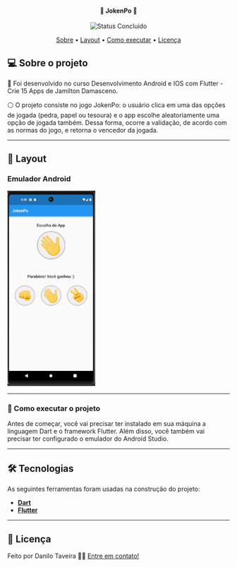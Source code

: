 <h4 align="center"> 
	🚧 JokenPo 🚧
</h4>

<p align="center">
	<img alt="Status Concluído" src="https://img.shields.io/badge/STATUS-CONCLU%C3%8DDO-brightgreen">
</p>

<p align="center">
 <a href="#-sobre-o-projeto">Sobre</a> •
 <a href="#-layout">Layout</a> • 
 <a href="#-como-executar-o-projeto">Como executar</a> • 
 <a href="#user-content--licença">Licença</a>
</p>


## 💻 Sobre o projeto

📄 Foi desenvolvido no curso Desenvolvimento Android e IOS com Flutter - Crie 15 Apps de Jamilton Damasceno.

⚪ O projeto consiste no jogo JokenPo: o usuário clica em uma das opções de jogada (pedra, papel ou tesoura) e o app escolhe aleatoriamente uma opção de jogada também. Dessa forma, ocorre a validação, de acordo com as normas do jogo, e retorna o vencedor da jogada.


---


## 🎨 Layout

### Emulador Android

<p align="start">
  <img alt="Nome do Projeto" title="Nome do Projeto" src="images/resultado.png" width="200px">
</p>


---


### 📍 Como executar o projeto

Antes de começar, você vai precisar ter instalado em sua máquina a linguagem Dart e o framework Flutter.
Além disso, você também vai precisar ter configurado o emulador do Android Studio.

---


## 🛠 Tecnologias

As seguintes ferramentas foram usadas na construção do projeto:

-   **[Dart](https://dart.dev)**
-   **[Flutter](https://flutter.dev)**

---

## 📝 Licença

Feito por Danilo Taveira 👋🏽 [Entre em contato!](https://www.linkedin.com/in/danilo-taveira/)
